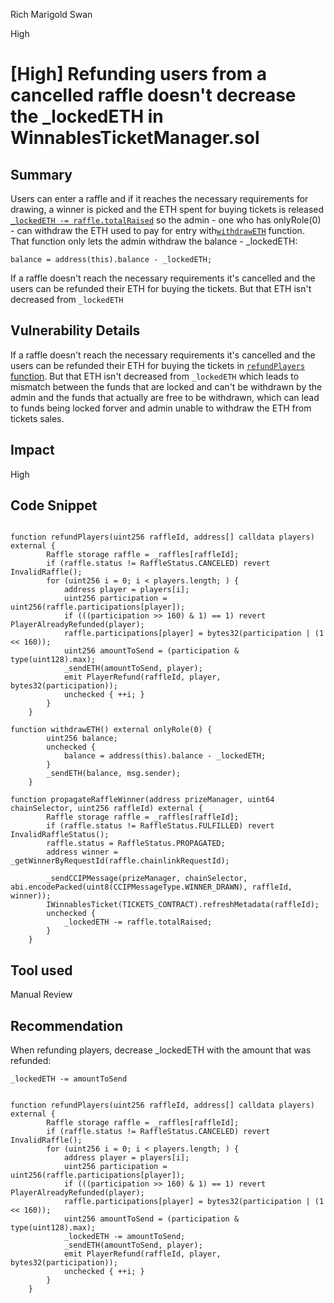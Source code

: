 Rich Marigold Swan

High

# [High] Refunding users from a cancelled raffle doesn't decrease the _lockedETH in WinnablesTicketManager.sol

## Summary

Users can enter a raffle and if it reaches the necessary requirements for drawing, a winner is picked and the ETH spent for buying tickets is released [`_lockedETH -= raffle.totalRaised`](https://github.com/sherlock-audit/2024-08-winnables-raffles/blob/main/public-contracts/contracts/WinnablesTicketManager.sol#L343)  so the admin - one who has onlyRole(0) - can withdraw the ETH used to pay for entry with[`withdrawETH`](https://github.com/sherlock-audit/2024-08-winnables-raffles/blob/main/public-contracts/contracts/WinnablesTicketManager.sol#L300) function. That function only lets the admin withdraw the balance - _lockedETH:

```solidity
balance = address(this).balance - _lockedETH;
```

If a raffle doesn't reach the necessary requirements it's cancelled and the users can be refunded their ETH for buying the tickets. But that ETH isn't decreased from `_lockedETH`

## Vulnerability Details

If a raffle doesn't reach the necessary requirements it's cancelled and the users can be refunded their ETH for buying the tickets in [`refundPlayers` function](https://github.com/sherlock-audit/2024-08-winnables-raffles/blob/main/public-contracts/contracts/WinnablesTicketManager.sol#L215). But that ETH isn't decreased from `_lockedETH` which leads to mismatch between the funds that are locked and can't be withdrawn by the admin and the funds that actually are free to be withdrawn, which can lead to funds being locked forver and admin unable to withdraw the ETH from tickets sales. 

## Impact

High

## Code Snippet
```solidity

function refundPlayers(uint256 raffleId, address[] calldata players) external {
        Raffle storage raffle = _raffles[raffleId];
        if (raffle.status != RaffleStatus.CANCELED) revert InvalidRaffle();
        for (uint256 i = 0; i < players.length; ) {
            address player = players[i];
            uint256 participation = uint256(raffle.participations[player]);
            if (((participation >> 160) & 1) == 1) revert PlayerAlreadyRefunded(player);
            raffle.participations[player] = bytes32(participation | (1 << 160));
            uint256 amountToSend = (participation & type(uint128).max);
            _sendETH(amountToSend, player);
            emit PlayerRefund(raffleId, player, bytes32(participation));
            unchecked { ++i; }
        }
    }

function withdrawETH() external onlyRole(0) {
        uint256 balance;
        unchecked {
            balance = address(this).balance - _lockedETH;
        }
        _sendETH(balance, msg.sender);
    }

function propagateRaffleWinner(address prizeManager, uint64 chainSelector, uint256 raffleId) external {
        Raffle storage raffle = _raffles[raffleId];
        if (raffle.status != RaffleStatus.FULFILLED) revert InvalidRaffleStatus();
        raffle.status = RaffleStatus.PROPAGATED;
        address winner = _getWinnerByRequestId(raffle.chainlinkRequestId);

        _sendCCIPMessage(prizeManager, chainSelector, abi.encodePacked(uint8(CCIPMessageType.WINNER_DRAWN), raffleId, winner));
        IWinnablesTicket(TICKETS_CONTRACT).refreshMetadata(raffleId);
        unchecked {
            _lockedETH -= raffle.totalRaised;
        }
    }

```

## Tool used

Manual Review

## Recommendation
When refunding players, decrease _lockedETH with the amount that was refunded: 

`_lockedETH -= amountToSend`


```solidity

function refundPlayers(uint256 raffleId, address[] calldata players) external {
        Raffle storage raffle = _raffles[raffleId];
        if (raffle.status != RaffleStatus.CANCELED) revert InvalidRaffle();
        for (uint256 i = 0; i < players.length; ) {
            address player = players[i];
            uint256 participation = uint256(raffle.participations[player]);
            if (((participation >> 160) & 1) == 1) revert PlayerAlreadyRefunded(player);
            raffle.participations[player] = bytes32(participation | (1 << 160));
            uint256 amountToSend = (participation & type(uint128).max);
            _lockedETH -= amountToSend;
            _sendETH(amountToSend, player);
            emit PlayerRefund(raffleId, player, bytes32(participation));
            unchecked { ++i; }
        }
    }

```
